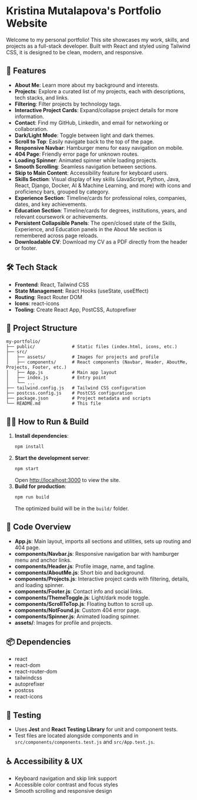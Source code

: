 # Kristina Mutalapova's Portfolio Website

Welcome to my personal portfolio! This site showcases my work, skills, and projects as a full-stack developer. Built with React and styled using Tailwind CSS, it is designed to be clean, modern, and responsive.

## 🚀 Features
- **About Me**: Learn more about my background and interests.
- **Projects**: Explore a curated list of my projects, each with descriptions, tech stacks, and links.
- **Filtering**: Filter projects by technology tags.
- **Interactive Project Cards**: Expand/collapse project details for more information.
- **Contact**: Find my GitHub, LinkedIn, and email for networking or collaboration.
- **Dark/Light Mode**: Toggle between light and dark themes.
- **Scroll to Top**: Easily navigate back to the top of the page.
- **Responsive Navbar**: Hamburger menu for easy navigation on mobile.
- **404 Page**: Friendly error page for unknown routes.
- **Loading Spinner**: Animated spinner while loading projects.
- **Smooth Scrolling**: Seamless navigation between sections.
- **Skip to Main Content**: Accessibility feature for keyboard users.
- **Skills Section**: Visual display of key skills (JavaScript, Python, Java, React, Django, Docker, AI & Machine Learning, and more) with icons and proficiency bars, grouped by category.
- **Experience Section**: Timeline/cards for professional roles, companies, dates, and key achievements.
- **Education Section**: Timeline/cards for degrees, institutions, years, and relevant coursework or achievements.
- **Persistent Collapsible Panels**: The open/closed state of the Skills, Experience, and Education panels in the About Me section is remembered across page reloads.
- **Downloadable CV**: Download my CV as a PDF directly from the header or footer.

## 🛠️ Tech Stack
- **Frontend**: React, Tailwind CSS
- **State Management**: React Hooks (useState, useEffect)
- **Routing**: React Router DOM
- **Icons**: react-icons
- **Tooling**: Create React App, PostCSS, Autoprefixer

## 📁 Project Structure
```
my-portfolio/
├── public/              # Static files (index.html, icons, etc.)
├── src/
│   ├── assets/          # Images for projects and profile
│   ├── components/      # React components (Navbar, Header, AboutMe, Projects, Footer, etc.)
│   ├── App.js           # Main app layout
│   ├── index.js         # Entry point
│   └── ...
├── tailwind.config.js   # Tailwind CSS configuration
├── postcss.config.js    # PostCSS configuration
├── package.json         # Project metadata and scripts
└── README.md            # This file
```

## 🧑‍💻 How to Run & Build
1. **Install dependencies**:
   ```bash
   npm install
   ```
2. **Start the development server**:
   ```bash
   npm start
   ```
   Open [http://localhost:3000](http://localhost:3000) to view the site.
3. **Build for production**:
   ```bash
   npm run build
   ```
   The optimized build will be in the `build/` folder.

## 📝 Code Overview
- **App.js**: Main layout, imports all sections and utilities, sets up routing and 404 page.
- **components/Navbar.js**: Responsive navigation bar with hamburger menu and anchor links.
- **components/Header.js**: Profile image, name, and tagline.
- **components/AboutMe.js**: Short bio and background.
- **components/Projects.js**: Interactive project cards with filtering, details, and loading spinner.
- **components/Footer.js**: Contact info and social links.
- **components/ThemeToggle.js**: Light/dark mode toggle.
- **components/ScrollToTop.js**: Floating button to scroll up.
- **components/NotFound.js**: Custom 404 error page.
- **components/Spinner.js**: Animated loading spinner.
- **assets/**: Images for profile and projects.

## 📦 Dependencies
- react
- react-dom
- react-router-dom
- tailwindcss
- autoprefixer
- postcss
- react-icons

## 🧪 Testing
- Uses **Jest** and **React Testing Library** for unit and component tests.
- Test files are located alongside components and in `src/components/components.test.js` and `src/App.test.js`.

## ♿ Accessibility & UX
- Keyboard navigation and skip link support
- Accessible color contrast and focus styles
- Smooth scrolling and responsive design